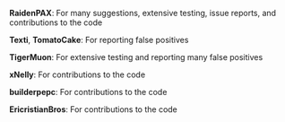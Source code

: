 **RaidenPAX**: For many suggestions, extensive testing, issue reports, and contributions to the code  

**Texti**, **TomatoCake**: For reporting false positives  

**TigerMuon**: For extensive testing and reporting many false positives  

**xNelly**: For contributions to the code  

**builderpepc**: For contributions to the code

**EricristianBros**: For contributions to the code